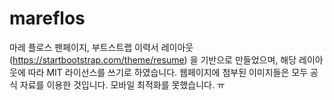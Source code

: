 # mareflos
마레 플로스 팬페이지, 부트스트랩 이력서 레이아웃(https://startbootstrap.com/theme/resume) 을 기반으로 만들었으며, 해당 레이아웃에 따라 MIT 라이선스를 쓰기로 하였습니다.
웹페이지에 첨부된 이미지들은 모두 공식 자료를 이용한 것입니다.
모바일 최적화를 못했습니다. ㅠ
